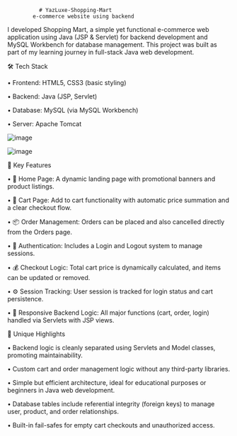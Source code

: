               # YazLuxe-Shopping-Mart
            e-commerce website using backend 
            
I developed Shopping Mart, a simple yet functional e-commerce web application using Java (JSP & Servlet) for backend development and MySQL Workbench for database management. This project was built as part of my learning journey in full-stack Java web development.

🛠️ Tech Stack

•	Frontend: HTML5, CSS3 (basic styling)

•	Backend: Java (JSP, Servlet)

•	Database: MySQL (via MySQL Workbench)

•	Server: Apache Tomcat

![image](https://github.com/user-attachments/assets/4475ba84-eb5f-41b2-ba31-b43d23174bd7)

![image](https://github.com/user-attachments/assets/6de5fb78-2bdc-4f4d-80e0-3d39677cccde)


🌟 Key Features


•	📄 Home Page: A dynamic landing page with promotional banners and product listings.


•	🛒 Cart Page: Add to cart functionality with automatic price summation and a clear checkout flow.

•	📦 Order Management: Orders can be placed and also cancelled directly from the Orders page.

•	🔐 Authentication: Includes a Login and Logout system to manage sessions.

•	💰 Checkout Logic: Total cart price is dynamically calculated, and items can be updated or removed.

•	⚙️ Session Tracking: User session is tracked for login status and cart persistence.

•	🔄 Responsive Backend Logic: All major functions (cart, order, login) handled via Servlets with JSP views.

🚀 Unique Highlights


•	Backend logic is cleanly separated using Servlets and Model classes, promoting maintainability.

•	Custom cart and order management logic without any third-party libraries.

•	Simple but efficient architecture, ideal for educational purposes or beginners in Java web development.

•	Database tables include referential integrity (foreign keys) to manage user, product, and order relationships.

•	Built-in fail-safes for empty cart checkouts and unauthorized access.
